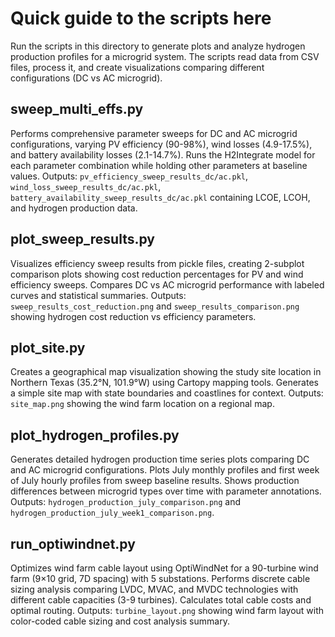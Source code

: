 # Quick guide to the scripts here

Run the scripts in this directory to generate plots and analyze hydrogen production profiles for a microgrid system. The scripts read data from CSV files, process it, and create visualizations comparing different configurations (DC vs AC microgrid).

## sweep_multi_effs.py

Performs comprehensive parameter sweeps for DC and AC microgrid configurations, varying PV efficiency (90-98%), wind losses (4.9-17.5%), and battery availability losses (2.1-14.7%). Runs the H2Integrate model for each parameter combination while holding other parameters at baseline values. Outputs: `pv_efficiency_sweep_results_dc/ac.pkl`, `wind_loss_sweep_results_dc/ac.pkl`, `battery_availability_sweep_results_dc/ac.pkl` containing LCOE, LCOH, and hydrogen production data.

## plot_sweep_results.py

Visualizes efficiency sweep results from pickle files, creating 2-subplot comparison plots showing cost reduction percentages for PV and wind efficiency sweeps. Compares DC vs AC microgrid performance with labeled curves and statistical summaries. Outputs: `sweep_results_cost_reduction.png` and `sweep_results_comparison.png` showing hydrogen cost reduction vs efficiency parameters.

## plot_site.py

Creates a geographical map visualization showing the study site location in Northern Texas (35.2°N, 101.9°W) using Cartopy mapping tools. Generates a simple site map with state boundaries and coastlines for context. Outputs: `site_map.png` showing the wind farm location on a regional map.

## plot_hydrogen_profiles.py

Generates detailed hydrogen production time series plots comparing DC and AC microgrid configurations. Plots July monthly profiles and first week of July hourly profiles from sweep baseline results. Shows production differences between microgrid types over time with parameter annotations. Outputs: `hydrogen_production_july_comparison.png` and `hydrogen_production_july_week1_comparison.png`.

## run_optiwindnet.py
Optimizes wind farm cable layout using OptiWindNet for a 90-turbine wind farm (9×10 grid, 7D spacing) with 5 substations. Performs discrete cable sizing analysis comparing LVDC, MVAC, and MVDC technologies with different cable capacities (3-9 turbines). Calculates total cable costs and optimal routing. Outputs: `turbine_layout.png` showing wind farm layout with color-coded cable sizing and cost analysis summary.
